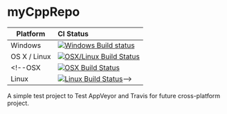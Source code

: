 # myCppRepo

Platform | CI Status
---------|:---------
Windows  | [![Windows Build status](https://ci.appveyor.com/api/projects/status/ng9qlb4swm4gae3n?svg=true)](https://ci.appveyor.com/project/PatSche/mycpprepo)
OS X / Linux | [![OSX/Linux Build Status](https://travis-ci.org/PatSche/myCppRepo.svg?branch=master)](https://travis-ci.org/PatSche/myCppRepo)
<!--OSX      | [![OSX Build Status](TODO)](TODO)
Linux    | [![Linux Build Status](TODO)](TODO)-->

A simple test project to Test AppVeyor and Travis for future cross-platform project.
